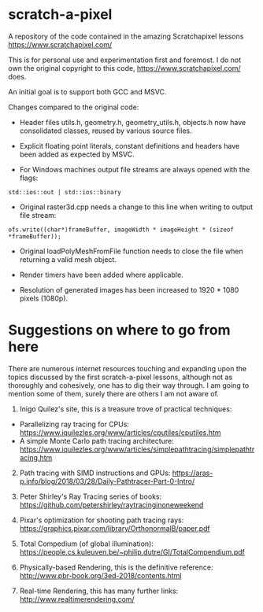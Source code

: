 # scratch-a-pixel
A repository of the code contained in the amazing Scratchapixel lessons https://www.scratchapixel.com/

This is for personal use and experimentation first and foremost. I do not own the original copyright to this code, https://www.scratchapixel.com/ does.

An initial goal is to support both GCC and MSVC.

Changes compared to the original code:

- Header files utils.h, geometry.h, geometry_utils.h, objects.h now have consolidated classes, reused by various source files.

- Explicit floating point literals, constant definitions and headers have been added as expected by MSVC.

- For Windows machines output file streams are always opened with the flags:

`std::ios::out | std::ios::binary`

- Original raster3d.cpp needs a change to this line when writing to output file stream:

`ofs.write((char*)frameBuffer, imageWidth * imageHeight * (sizeof *frameBuffer));`

- Original loadPolyMeshFromFile function needs to close the file when returning a valid mesh object.

- Render timers have been added where applicable.

- Resolution of generated images has been increased to 1920 * 1080 pixels (1080p).

Suggestions on where to go from here
====================================
There are numerous internet resources touching and expanding upon the topics discussed by the first scratch-a-pixel lessons, although not as thoroughly and cohesively, one has to dig their way through. I am going to mention some of them, surely there are others I am not aware of.

1. Inigo Quilez's site, this is a treasure trove of practical techniques:
- Parallelizing ray tracing for CPUs: https://www.iquilezles.org/www/articles/cputiles/cputiles.htm
- A simple Monte Carlo path tracing architecture: https://www.iquilezles.org/www/articles/simplepathtracing/simplepathtracing.htm

2. Path tracing with SIMD instructions and GPUs: https://aras-p.info/blog/2018/03/28/Daily-Pathtracer-Part-0-Intro/

3. Peter Shirley's Ray Tracing series of books: https://github.com/petershirley/raytracinginoneweekend

4. Pixar's optimization for shooting path tracing rays: https://graphics.pixar.com/library/OrthonormalB/paper.pdf

5. Total Compedium (of global illumination): https://people.cs.kuleuven.be/~philip.dutre/GI/TotalCompendium.pdf

6. Physically-based Rendering, this is the definitive reference: http://www.pbr-book.org/3ed-2018/contents.html

7. Real-time Rendering, this has many further links: http://www.realtimerendering.com/
